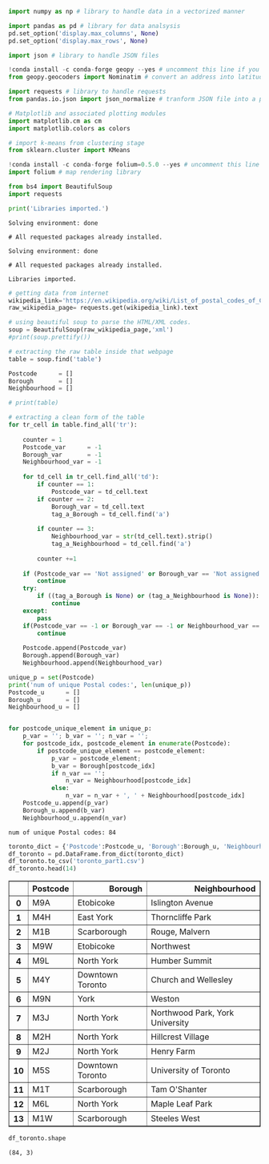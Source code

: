 

```python
import numpy as np # library to handle data in a vectorized manner

import pandas as pd # library for data analsysis
pd.set_option('display.max_columns', None)
pd.set_option('display.max_rows', None)

import json # library to handle JSON files

!conda install -c conda-forge geopy --yes # uncomment this line if you haven't completed the Foursquare API lab
from geopy.geocoders import Nominatim # convert an address into latitude and longitude values

import requests # library to handle requests
from pandas.io.json import json_normalize # tranform JSON file into a pandas dataframe

# Matplotlib and associated plotting modules
import matplotlib.cm as cm
import matplotlib.colors as colors

# import k-means from clustering stage
from sklearn.cluster import KMeans

!conda install -c conda-forge folium=0.5.0 --yes # uncomment this line if you haven't completed the Foursquare API lab
import folium # map rendering library

from bs4 import BeautifulSoup
import requests

print('Libraries imported.')
```

    Solving environment: done
    
    # All requested packages already installed.
    
    Solving environment: done
    
    # All requested packages already installed.
    
    Libraries imported.



```python
# getting data from internet
wikipedia_link='https://en.wikipedia.org/wiki/List_of_postal_codes_of_Canada:_M'
raw_wikipedia_page= requests.get(wikipedia_link).text

# using beautiful soup to parse the HTML/XML codes.
soup = BeautifulSoup(raw_wikipedia_page,'xml')
#print(soup.prettify())


```


```python
# extracting the raw table inside that webpage
table = soup.find('table')

Postcode      = []
Borough       = []
Neighbourhood = []

# print(table)

# extracting a clean form of the table
for tr_cell in table.find_all('tr'):
    
    counter = 1
    Postcode_var      = -1
    Borough_var       = -1
    Neighbourhood_var = -1
    
    for td_cell in tr_cell.find_all('td'):
        if counter == 1: 
            Postcode_var = td_cell.text
        if counter == 2: 
            Borough_var = td_cell.text
            tag_a_Borough = td_cell.find('a')
            
        if counter == 3: 
            Neighbourhood_var = str(td_cell.text).strip()
            tag_a_Neighbourhood = td_cell.find('a')
            
        counter +=1
        
    if (Postcode_var == 'Not assigned' or Borough_var == 'Not assigned' or Neighbourhood_var == 'Not assigned'): 
        continue
    try:
        if ((tag_a_Borough is None) or (tag_a_Neighbourhood is None)):
            continue
    except:
        pass
    if(Postcode_var == -1 or Borough_var == -1 or Neighbourhood_var == -1):
        continue
        
    Postcode.append(Postcode_var)
    Borough.append(Borough_var)
    Neighbourhood.append(Neighbourhood_var)
```


```python
unique_p = set(Postcode)
print('num of unique Postal codes:', len(unique_p))
Postcode_u      = []
Borough_u       = []
Neighbourhood_u = []


for postcode_unique_element in unique_p:
    p_var = ''; b_var = ''; n_var = ''; 
    for postcode_idx, postcode_element in enumerate(Postcode):
        if postcode_unique_element == postcode_element:
            p_var = postcode_element;
            b_var = Borough[postcode_idx]
            if n_var == '': 
                n_var = Neighbourhood[postcode_idx]
            else:
                n_var = n_var + ', ' + Neighbourhood[postcode_idx]
    Postcode_u.append(p_var)
    Borough_u.append(b_var)
    Neighbourhood_u.append(n_var)
```

    num of unique Postal codes: 84



```python
toronto_dict = {'Postcode':Postcode_u, 'Borough':Borough_u, 'Neighbourhood':Neighbourhood_u}
df_toronto = pd.DataFrame.from_dict(toronto_dict)
df_toronto.to_csv('toronto_part1.csv')
df_toronto.head(14)
```




<div>
<style scoped>
    .dataframe tbody tr th:only-of-type {
        vertical-align: middle;
    }

    .dataframe tbody tr th {
        vertical-align: top;
    }

    .dataframe thead th {
        text-align: right;
    }
</style>
<table border="1" class="dataframe">
  <thead>
    <tr style="text-align: right;">
      <th></th>
      <th>Postcode</th>
      <th>Borough</th>
      <th>Neighbourhood</th>
    </tr>
  </thead>
  <tbody>
    <tr>
      <th>0</th>
      <td>M9A</td>
      <td>Etobicoke</td>
      <td>Islington Avenue</td>
    </tr>
    <tr>
      <th>1</th>
      <td>M4H</td>
      <td>East York</td>
      <td>Thorncliffe Park</td>
    </tr>
    <tr>
      <th>2</th>
      <td>M1B</td>
      <td>Scarborough</td>
      <td>Rouge, Malvern</td>
    </tr>
    <tr>
      <th>3</th>
      <td>M9W</td>
      <td>Etobicoke</td>
      <td>Northwest</td>
    </tr>
    <tr>
      <th>4</th>
      <td>M9L</td>
      <td>North York</td>
      <td>Humber Summit</td>
    </tr>
    <tr>
      <th>5</th>
      <td>M4Y</td>
      <td>Downtown Toronto</td>
      <td>Church and Wellesley</td>
    </tr>
    <tr>
      <th>6</th>
      <td>M9N</td>
      <td>York</td>
      <td>Weston</td>
    </tr>
    <tr>
      <th>7</th>
      <td>M3J</td>
      <td>North York</td>
      <td>Northwood Park, York University</td>
    </tr>
    <tr>
      <th>8</th>
      <td>M2H</td>
      <td>North York</td>
      <td>Hillcrest Village</td>
    </tr>
    <tr>
      <th>9</th>
      <td>M2J</td>
      <td>North York</td>
      <td>Henry Farm</td>
    </tr>
    <tr>
      <th>10</th>
      <td>M5S</td>
      <td>Downtown Toronto</td>
      <td>University of Toronto</td>
    </tr>
    <tr>
      <th>11</th>
      <td>M1T</td>
      <td>Scarborough</td>
      <td>Tam O'Shanter</td>
    </tr>
    <tr>
      <th>12</th>
      <td>M6L</td>
      <td>North York</td>
      <td>Maple Leaf Park</td>
    </tr>
    <tr>
      <th>13</th>
      <td>M1W</td>
      <td>Scarborough</td>
      <td>Steeles West</td>
    </tr>
  </tbody>
</table>
</div>




```python
df_toronto.shape
```




    (84, 3)


